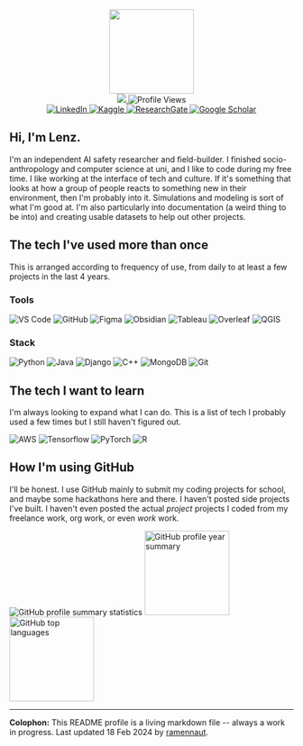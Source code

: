 <!-- Header GIF -->
<div id="header" align="center">
  <img src="https://res.cloudinary.com/practicaldev/image/fetch/s--jbblUf9N--/c_limit%2Cf_auto%2Cfl_progressive%2Cq_66%2Cw_880/https://dev-to-uploads.s3.amazonaws.com/uploads/articles/twxlvixc93j8vmm4zp53.gif" width="150"/>
</div>

<!-- Profile views -->
<div id="views" align="center">
    <a href="https://lenz.wiki/">
        <img src="https://img.shields.io/badge/digital_garden-lenz.wiki-informational?style=for-the-badge&color=9999FF&logoColor=white">
    </a>
    <img src="https://komarev.com/ghpvc/?username=ramennaut&label=views_counter&style=for-the-badge&color=FF69B4" alt="Profile Views"/>
</div>

<!-- Socials -->
<div id="socials" align="center">
    <a href="https://www.linkedin.com/in/llenzl/">
        <img src="https://img.shields.io/badge/LinkedIn-0077B5?style=for-the-badge&logo=linkedin&logoColor=white" alt="LinkedIn"/>
    </a>
    <a href="https://www.kaggle.com/ramennaut">
        <img src="https://img.shields.io/badge/Kaggle-20BEFF?style=for-the-badge&logo=Kaggle&logoColor=white" alt="Kaggle"/>
    </a>
    <a href="https://www.researchgate.net/profile/Jan-Llenzl-Dagohoy">
        <img src="https://img.shields.io/badge/Research_Gate-00CCBB.svg?&style=for-the-badge&logo=ResearchGate&logoColor=white" alt="ResearchGate"/>
    </a>
    <a href="https://scholar.google.com/citations?user=ni9r0QgAAAAJ&hl=en">
        <img src="https://img.shields.io/badge/Google_Scholar-4285F4?style=for-the-badge&logo=google-scholar&logoColor=white" alt="Google Scholar"/>
    </a>
</div>

<!-- About -->
## Hi, I'm Lenz.
I'm an independent AI safety researcher and field-builder. I finished socio-anthropology and computer science at uni, and I like to code during my free time. I like working at the interface of tech and culture. If it's something that looks at how a group of people reacts to something new in their environment, then I'm probably into it. Simulations and modeling is sort of what I'm good at. I'm also particularly into documentation (a weird thing to be into) and creating usable datasets to help out other projects.

<!-- Tech -->
## The tech I've used more than once
This is arranged according to frequency of use, from daily to at least a few projects in the last 4 years.

### Tools
<div id="tools">
    <img src="https://img.shields.io/badge/VSCode-0078D4?style=for-the-badge&logo=visual%20studio%20code&logoColor=white" alt="VS Code">
    <img src="https://img.shields.io/badge/GitHub-100000?style=for-the-badge&logo=github&logoColor=white" alt="GitHub">
    <img src="https://img.shields.io/badge/Figma-F24E1E?style=for-the-badge&logo=figma&logoColor=white" alt="Figma">
    <img src="https://img.shields.io/badge/Obsidian-483699?style=for-the-badge&logo=Obsidian&logoColor=white" alt="Obsidian">
    <img src="https://img.shields.io/badge/Tableau-E97627?style=for-the-badge&logo=Tableau&logoColor=white" alt="Tableau">
    <img src="https://img.shields.io/badge/Overleaf-47A141?style=for-the-badge&logo=Overleaf&logoColor=white" alt="Overleaf">
    <img src="https://img.shields.io/badge/QGIS-589632?style=for-the-badge&logo=qgis&logoColor=white" alt="QGIS">
</div>

### Stack
<div id="stack">
    <img src="https://img.shields.io/badge/Python-FFD43B?style=for-the-badge&logo=python&logoColor=blue" alt="Python">
    <img src="https://img.shields.io/badge/Java-ED1D25?style=for-the-badge&logoColor=white" alt="Java">
    <img src="https://img.shields.io/badge/Django-092E20?style=for-the-badge&logo=django&logoColor=green" alt="Django">
    <img src="https://img.shields.io/badge/C%2B%2B-00599C?style=for-the-badge&logo=c%2B%2B&logoColor=white" alt="C++">
    <img src="https://img.shields.io/badge/MongoDB-4EA94B?style=for-the-badge&logo=mongodb&logoColor=white" alt="MongoDB">
    <img src="https://img.shields.io/badge/GIT-E44C30?style=for-the-badge&logo=git&logoColor=white" alt="Git">
</div>

## The tech I want to learn
I'm always looking to expand what I can do. This is a list of tech I probably used a few times but I still haven't figured out.
<div id="study">
    <img src="https://img.shields.io/badge/Amazon_AWS-FF9900?style=for-the-badge&logo=amazonaws&logoColor=white" alt="AWS">
    <img src="https://img.shields.io/badge/TensorFlow-FF6F00?style=for-the-badge&logo=TensorFlow&logoColor=white" alt="Tensorflow">
    <img src="https://img.shields.io/badge/PyTorch-EE4C2C?style=for-the-badge&logo=pytorch&logoColor=white" alt="PyTorch">
    <img src="https://img.shields.io/badge/R-276DC3?style=for-the-badge&logo=r&logoColor=white" alt="R">
</div>


<!-- GitHub Stats -->
## How I'm using GitHub
I'll be honest. I use GitHub mainly to submit my coding projects for school, and maybe some hackathons here and there. I haven't posted side projects I've built. I haven't even posted the actual *project* projects I coded from my freelance work, org work, or even *work* work.
<div id="stats">
    <img src="http://github-profile-summary-cards.vercel.app/api/cards/profile-details?username=ramennaut&theme=dracula" alt="GitHub profile summary statistics">
    <img src="http://github-profile-summary-cards.vercel.app/api/cards/stats?username=ramennaut&theme=dracula" alt="GitHub profile year summary" height="150px">
    <img src="https://github-readme-stats.vercel.app/api/top-langs/?username=ramennaut&layout=compact&theme=dracula" alt="GitHub top languages" height="150px">
</div>

---
**Colophon:** This README profile is a living markdown file -- always a work in progress. Last updated 18 Feb 2024 by <a href="https://github.com/ramennaut">ramennaut</a>.
